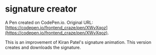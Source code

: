 # signature creator

A Pen created on CodePen.io. Original URL: [https://codepen.io/frontend_craze/pen/XWvXqoz](https://codepen.io/frontend_craze/pen/XWvXqoz).

This is an improvement of Kiran Patel's signature animation. This version 
 creates and downloads the signature.

